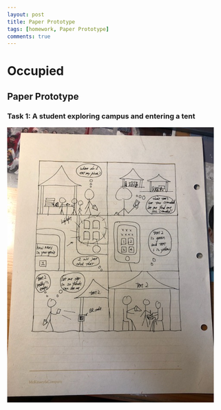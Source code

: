 ```yaml
---
layout: post
title: Paper Prototype
tags: [homework, Paper Prototype]
comments: true
---
```


# Occupied

## Paper Prototype

### Task 1: A student exploring campus and entering a tent
![Prototype of Student Exploring Campus.](/images/Student_task_prototype.jpeg)
